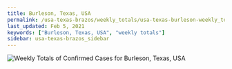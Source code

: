 ```yaml
---
title: Burleson, Texas, USA
permalink: /usa-texas-brazos/weekly_totals/usa-texas-burleson-weekly_totals.html
last_updated: Feb 5, 2021
keywords: ["Burleson, Texas, USA", "weekly totals"]
sidebar: usa-texas-brazos_sidebar
---
```


![Weekly Totals of Confirmed Cases for Burleson, Texas, USA](/covid_tracker/images/graphs/usa-texas-burleson-weekly_totals_graph.png)
